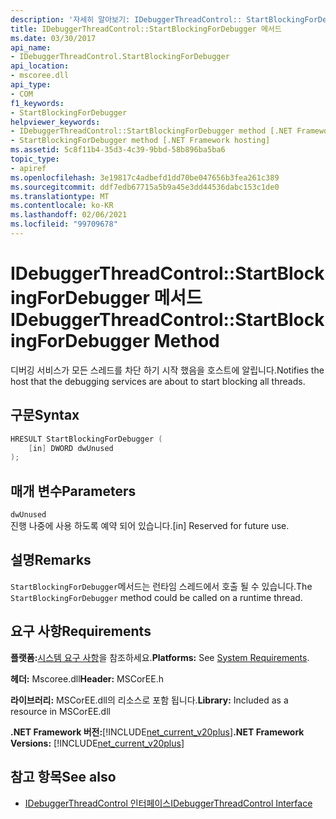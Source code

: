 ```yaml
---
description: '자세히 알아보기: IDebuggerThreadControl:: StartBlockingForDebugger 메서드'
title: IDebuggerThreadControl::StartBlockingForDebugger 메서드
ms.date: 03/30/2017
api_name:
- IDebuggerThreadControl.StartBlockingForDebugger
api_location:
- mscoree.dll
api_type:
- COM
f1_keywords:
- StartBlockingForDebugger
helpviewer_keywords:
- IDebuggerThreadControl::StartBlockingForDebugger method [.NET Framework hosting]
- StartBlockingForDebugger method [.NET Framework hosting]
ms.assetid: 5c8f11b4-35d3-4c39-9bbd-58b896ba5ba6
topic_type:
- apiref
ms.openlocfilehash: 3e19817c4adbefd1dd70be047656b3fea261c389
ms.sourcegitcommit: ddf7edb67715a5b9a45e3dd44536dabc153c1de0
ms.translationtype: MT
ms.contentlocale: ko-KR
ms.lasthandoff: 02/06/2021
ms.locfileid: "99709678"
---
```

# <a name="idebuggerthreadcontrolstartblockingfordebugger-method"></a><span data-ttu-id="539b1-103">IDebuggerThreadControl::StartBlockingForDebugger 메서드</span><span class="sxs-lookup"><span data-stu-id="539b1-103">IDebuggerThreadControl::StartBlockingForDebugger Method</span></span>

<span data-ttu-id="539b1-104">디버깅 서비스가 모든 스레드를 차단 하기 시작 했음을 호스트에 알립니다.</span><span class="sxs-lookup"><span data-stu-id="539b1-104">Notifies the host that the debugging services are about to start blocking all threads.</span></span>  
  
## <a name="syntax"></a><span data-ttu-id="539b1-105">구문</span><span class="sxs-lookup"><span data-stu-id="539b1-105">Syntax</span></span>  
  
```cpp  
HRESULT StartBlockingForDebugger (  
    [in] DWORD dwUnused  
);  
```  
  
## <a name="parameters"></a><span data-ttu-id="539b1-106">매개 변수</span><span class="sxs-lookup"><span data-stu-id="539b1-106">Parameters</span></span>  

 `dwUnused`  
 <span data-ttu-id="539b1-107">진행 나중에 사용 하도록 예약 되어 있습니다.</span><span class="sxs-lookup"><span data-stu-id="539b1-107">[in] Reserved for future use.</span></span>  
  
## <a name="remarks"></a><span data-ttu-id="539b1-108">설명</span><span class="sxs-lookup"><span data-stu-id="539b1-108">Remarks</span></span>  

 <span data-ttu-id="539b1-109">`StartBlockingForDebugger`메서드는 런타임 스레드에서 호출 될 수 있습니다.</span><span class="sxs-lookup"><span data-stu-id="539b1-109">The `StartBlockingForDebugger` method could be called on a runtime thread.</span></span>  
  
## <a name="requirements"></a><span data-ttu-id="539b1-110">요구 사항</span><span class="sxs-lookup"><span data-stu-id="539b1-110">Requirements</span></span>  

 <span data-ttu-id="539b1-111">**플랫폼:**[시스템 요구 사항](../../get-started/system-requirements.md)을 참조하세요.</span><span class="sxs-lookup"><span data-stu-id="539b1-111">**Platforms:** See [System Requirements](../../get-started/system-requirements.md).</span></span>  
  
 <span data-ttu-id="539b1-112">**헤더:** Mscoree.dll</span><span class="sxs-lookup"><span data-stu-id="539b1-112">**Header:** MSCorEE.h</span></span>  
  
 <span data-ttu-id="539b1-113">**라이브러리:** MSCorEE.dll의 리소스로 포함 됩니다.</span><span class="sxs-lookup"><span data-stu-id="539b1-113">**Library:** Included as a resource in MSCorEE.dll</span></span>  
  
 <span data-ttu-id="539b1-114">**.NET Framework 버전:**[!INCLUDE[net_current_v20plus](../../../../includes/net-current-v20plus-md.md)]</span><span class="sxs-lookup"><span data-stu-id="539b1-114">**.NET Framework Versions:** [!INCLUDE[net_current_v20plus](../../../../includes/net-current-v20plus-md.md)]</span></span>  
  
## <a name="see-also"></a><span data-ttu-id="539b1-115">참고 항목</span><span class="sxs-lookup"><span data-stu-id="539b1-115">See also</span></span>

- [<span data-ttu-id="539b1-116">IDebuggerThreadControl 인터페이스</span><span class="sxs-lookup"><span data-stu-id="539b1-116">IDebuggerThreadControl Interface</span></span>](idebuggerthreadcontrol-interface.md)
